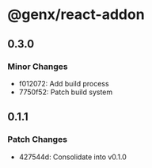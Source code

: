 # @genx/react-addon

## 0.3.0

### Minor Changes

-   f012072: Add build process
-   7750f52: Patch build system

## 0.1.1

### Patch Changes

-   427544d: Consolidate into v0.1.0
